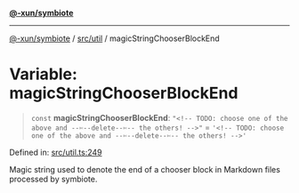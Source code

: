 [**@-xun/symbiote**](../../../README.md)

***

[@-xun/symbiote](../../../README.md) / [src/util](../README.md) / magicStringChooserBlockEnd

# Variable: magicStringChooserBlockEnd

> `const` **magicStringChooserBlockEnd**: `"<!-- TODO: choose one of the above and --✄--delete--✄-- the others! -->"` = `'<!-- TODO: choose one of the above and --✄--delete--✄-- the others! -->'`

Defined in: [src/util.ts:249](https://github.com/Xunnamius/symbiote/blob/450d03a1056a8788295047b24c95dce90c4543b9/src/util.ts#L249)

Magic string used to denote the end of a chooser block in Markdown
files processed by symbiote.
